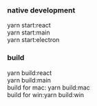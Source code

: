 ### native development
yarn start:react  
yarn start:main  
yarn start:electron
### build
yarn build:react  
yarn build:main  
build for mac: yarn build:mac  
build for win:yarn build:win

